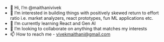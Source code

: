 - 👋 Hi, I’m @maithanivivek
- 👀 I’m interested in building things with positively skewed return to effort ratio i.e. market analyzers, react prototypes, fun ML applications etc.
- 🌱 I’m currently learning React and Gen AI
- 💞️ I’m looking to collaborate on anything that matches my interests
- 📫 How to reach me  - vivekmaithani@gmail.com

<!---
maithanivivek/maithanivivek is a ✨ special ✨ repository because its `README.md` (this file) appears on your GitHub profile.
You can click the Preview link to take a look at your changes.
--->
